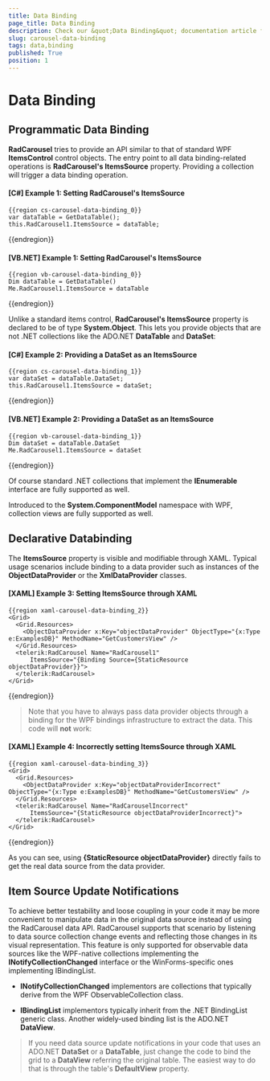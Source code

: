 ```yaml
---
title: Data Binding
page_title: Data Binding
description: Check our &quot;Data Binding&quot; documentation article for the RadCarousel WPF control.
slug: carousel-data-binding
tags: data,binding
published: True
position: 1
---
```


# Data Binding


## Programmatic Data Binding

__RadCarousel__ tries to provide an API similar to that of standard WPF __ItemsControl__ control objects. The entry point to all data binding-related operations is __RadCarousel's ItemsSource__ property. Providing a collection will trigger a data binding operation.

#### __[C#] Example 1: Setting RadCarousel's ItemsSource__

	{{region cs-carousel-data-binding_0}}
	var dataTable = GetDataTable();
	this.RadCarousel1.ItemsSource = dataTable;
{{endregion}}

#### __[VB.NET] Example 1: Setting RadCarousel's ItemsSource__

	{{region vb-carousel-data-binding_0}}
	Dim dataTable = GetDataTable()
	Me.RadCarousel1.ItemsSource = dataTable
{{endregion}}

Unlike a standard items control, __RadCarousel's ItemsSource__ property is declared to be of type __System.Object__. This lets you provide objects that are not .NET collections like the ADO.NET __DataTable__ and __DataSet__:

#### __[C#] Example 2: Providing a DataSet as an ItemsSource__

	{{region cs-carousel-data-binding_1}}
	var dataSet = dataTable.DataSet;
	this.RadCarousel1.ItemsSource = dataSet;
{{endregion}}

#### __[VB.NET] Example 2: Providing a DataSet as an ItemsSource__

	{{region vb-carousel-data-binding_1}}
	Dim dataSet = dataTable.DataSet
	Me.RadCarousel1.ItemsSource = dataSet
{{endregion}}

Of course standard .NET collections that implement the __IEnumerable__ interface are fully supported as well.

Introduced to the __System.ComponentModel__ namespace with WPF, collection views are fully supported as well.

## Declarative Databinding

The __ItemsSource__ property is visible and modifiable through XAML. Typical usage scenarios include binding to a data provider such as instances of the __ObjectDataProvider__ or the __XmlDataProvider__ classes.
       
#### __[XAML] Example 3: Setting ItemsSource through XAML__

	{{region xaml-carousel-data-binding_2}}
	<Grid>
	  <Grid.Resources>
	    <ObjectDataProvider x:Key="objectDataProvider" ObjectType="{x:Type e:ExamplesDB}" MethodName="GetCustomersView" />
	  </Grid.Resources>
	  <telerik:RadCarousel Name="RadCarousel1"
	      ItemsSource="{Binding Source={StaticResource objectDataProvider}}">
	  </telerik:RadCarousel>
	</Grid>
{{endregion}}

>Note that you have to always pass data provider objects through a binding for the WPF bindings infrastructure to extract the data. This code will __not__ work:

#### __[XAML] Example 4: Incorrectly setting ItemsSource through XAML__

	{{region xaml-carousel-data-binding_3}}
	<Grid>
	  <Grid.Resources>
	    <ObjectDataProvider x:Key="objectDataProviderIncorrect" ObjectType="{x:Type e:ExamplesDB}" MethodName="GetCustomersView" />
	  </Grid.Resources>
	  <telerik:RadCarousel Name="RadCarouselIncorrect"
	      ItemsSource="{StaticResource objectDataProviderIncorrect}">
	  </telerik:RadCarousel>
	</Grid>
{{endregion}}

As you can see, using __{StaticResource objectDataProvider}__ directly fails to get the real data source from the data provider.

## Item Source Update Notifications

To achieve better testability and loose coupling in your code it may be more convenient to manipulate data in the original data source instead of using the RadCarousel data API. RadCarousel supports that scenario by listening to data source collection change events and reflecting those changes in its visual representation. This feature is only supported for observable data sources like the WPF-native collections implementing the __INotifyCollectionChanged__ interface or the WinForms-specific ones implementing IBindingList.

* __INotifyCollectionChanged__ implementors are collections that typically derive from the WPF ObservableCollection class.

* __IBindingList__ implementors typically inherit from the .NET BindingList generic class. Another widely-used binding list is the ADO.NET __DataView__. 

>If you need data source update notifications in your code that uses an ADO.NET __DataSet__ or a __DataTable__, just change the code to bind the grid to a __DataView__ referring the original table. The easiest way to do that is through the table's __DefaultView__ property.